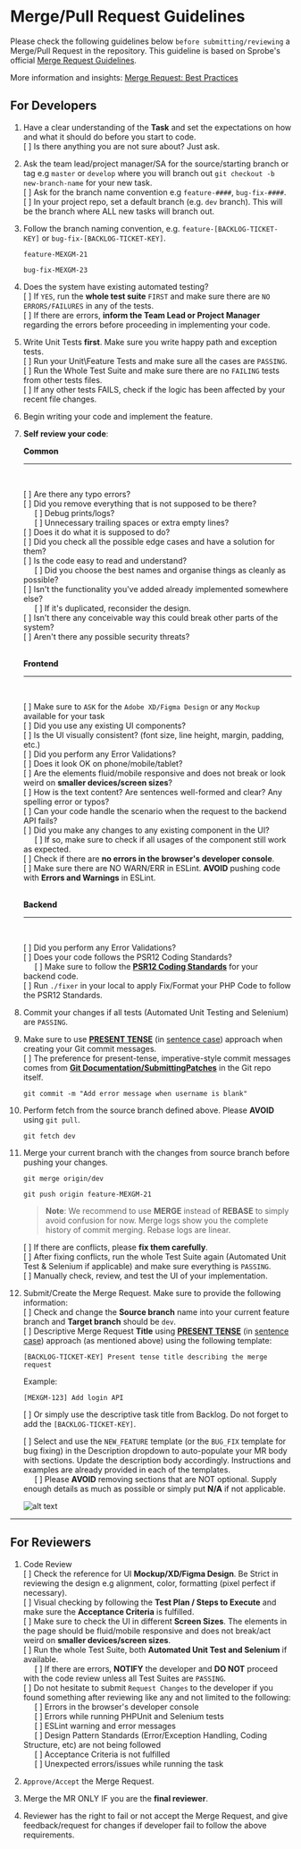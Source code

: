# Merge/Pull Request Guidelines
Please check the following guidelines below `before submitting/reviewing` a Merge/Pull Request in the repository. This guideline is based on Sprobe's official [Merge Request Guidelines](https://portal.sprobe.ph/en/codingstandards/merge-request-guidelines).

More information and insights: [Merge Request: Best Practices](https://www.metridev.com/metrics/merge-request-best-practices-for-code-integration/)

## For Developers
1. Have a clear understanding of the **Task** and set the expectations on how and what it should do before you start to code.   
    [ ] Is there anything you are not sure about? Just ask.

2. Ask the team lead/project manager/SA for the source/starting branch or tag e.g `master` or `develop` where you will branch out `git checkout -b new-branch-name` for your new task.   
    [ ] Ask for the branch name convention e.g `feature-####`, `bug-fix-####`.  
    [ ] In your project repo, set a default branch (e.g. `dev` branch). This will be the branch where ALL new tasks will branch out.

3. Follow the branch naming convention, e.g. `feature-[BACKLOG-TICKET-KEY]` or `bug-fix-[BACKLOG-TICKET-KEY]`.
    ```
    feature-MEXGM-21
    ```

    ```
    bug-fix-MEXGM-23
    ```

4. Does the system have existing automated testing?    
    [ ] If `YES`, run the **whole test suite** `FIRST` and make sure there are `NO ERRORS/FAILURES` in any of the tests.    
    [ ] If there are errors, **inform the Team Lead or Project Manager** regarding the errors before proceeding in implementing your code.

5. Write Unit Tests **first**. Make sure you write happy path and exception tests.  
    [ ] Run your Unit\Feature Tests and make sure all the cases are `PASSING`.     
    [ ] Run the Whole Test Suite and make sure there are no `FAILING` tests from other tests files.   
    [ ] If any other tests FAILS, check if the logic has been affected by your recent file changes.     

6. Begin writing your code and implement the feature.

7. <b>Self review your code</b>:

    <p style="font-size: 1em; font-weight: 800">Common</p>
    <hr/> 
    <br/> 

    [ ] Are there any typo errors?  
    [ ] Did you remove everything that is not supposed to be there?     
&nbsp;&nbsp;&nbsp;&nbsp;&nbsp;[ ] Debug prints/logs?    
&nbsp;&nbsp;&nbsp;&nbsp;&nbsp;[ ] Unnecessary trailing spaces or extra empty lines?     
    [ ] Does it do what it is supposed to do?   
    [ ] Did you check all the possible edge cases and have a solution for them?     
    [ ] Is the code easy to read and understand?    
&nbsp;&nbsp;&nbsp;&nbsp;&nbsp;[ ] Did you choose the best names and organise things as cleanly as possible?      
    [ ] Isn't the functionality you've added already implemented somewhere else?    
&nbsp;&nbsp;&nbsp;&nbsp;&nbsp;[ ] If it's duplicated, reconsider the design.     
    [ ] Isn't there any conceivable way this could break other parts of the system?     
    [ ] Aren't there any possible security threats?     
    <br/>

    <p style="font-size: 1em; font-weight: 800">Frontend</p>
    <hr/> 
    <br/>
    
    [ ] Make sure to `ASK` for the `Adobe XD/Figma Design` or any `Mockup` available for your task  
    [ ] Did you use any existing UI components?     
    [ ] Is the UI visually consistent? (font size, line height, margin, padding, etc.)    
    [ ] Did you perform any Error Validations?   
    [ ] Does it look OK on phone/mobile/tablet?     
    [ ] Are the elements fluid/mobile responsive and does not break or look weird on **smaller devices/screen sizes**?     
    [ ] How is the text content? Are sentences well-formed and clear? Any spelling error or typos?  
    [ ] Can your code handle the scenario when the request to the backend API fails?    
    [ ] Did you make any changes to any existing component in the UI?   
&nbsp;&nbsp;&nbsp;&nbsp;&nbsp;[ ] If so, make sure to check if all usages of the component still work as expected.    
    [ ] Check if there are **no errors in the browser's developer console**.    
    [ ] Make sure there are NO WARN/ERR in ESLint. **AVOID** pushing code with **Errors and Warnings** in ESLint.    
    <br/>

    <p style="font-size: 1em; font-weight: 800">Backend</p>
    <hr/> 
    <br/>
 
    [ ] Did you perform any Error Validations?   
    [ ] Does your code follows the PSR12 Coding Standards?      
&nbsp;&nbsp;&nbsp;&nbsp;&nbsp;[ ] Make sure to follow the <a href="https://www.php-fig.org/psr/psr-12/">**PSR12 Coding Standards**</a> for your backend code.   
    [ ] Run `./fixer` in your local to apply Fix/Format your PHP Code to follow the PSR12 Standards.    

8. Commit your changes if all tests (Automated Unit Testing and Selenium) are `PASSING`. 

9. Make sure to use <u>**PRESENT TENSE**</u> (in [sentence case](https://writer.com/blog/sentence-case/#:~:text=When%20you%20use%20sentence%20case,you%20would%20a%20regular%20sentence.)) approach when creating your Git commit messages.  
    [ ] The preference for present-tense, imperative-style commit messages comes from [**Git Documentation/SubmittingPatches**](https://git.kernel.org/pub/scm/git/git.git/tree/Documentation/SubmittingPatches?h=v2.36.1#n181) in the Git repo itself.

    ```
    git commit -m "Add error message when username is blank"
    ```

    

10. Perform fetch from the source branch defined above. Please <b>**AVOID**</b> using `git pull`.

    ```
    git fetch dev 
    ```

11. Merge your current branch with the changes from source branch before pushing your changes.

    ```
    git merge origin/dev
    ```
    ```
    git push origin feature-MEXGM-21
    ```

    > **Note**: We recommend to use **MERGE** instead of **REBASE** to simply avoid confusion for now. Merge logs show you the complete history of commit merging. Rebase logs are linear. 

    [ ] If there are conflicts, please **fix them carefully**.  
    [ ] After fixing conflicts, run the whole Test Suite again (Automated Unit Test & Selenium if applicable) and make sure everything is `PASSING`.  
    [ ] Manually check, review, and test the UI of your implementation.  

12. Submit/Create the Merge Request. Make sure to provide the following information:   
    [ ] Check and change the **Source branch** name into your current feature branch and **Target branch** should be `dev`.  
    [ ] Descriptive Merge Request **Title** using <u>**PRESENT TENSE**</u> (in [sentence case](https://writer.com/blog/sentence-case/#:~:text=When%20you%20use%20sentence%20case,you%20would%20a%20regular%20sentence.)) approach (as mentioned above) using the following template: 
    
    ```    
    [BACKLOG-TICKET-KEY] Present tense title describing the merge request
    ```
    Example:
    ```    
    [MEXGM-123] Add login API
    ```
    [ ] Or simply use the descriptive task title from Backlog. Do not forget to add the `[BACKLOG-TICKET-KEY]`.

    [ ] Select and use the `NEW_FEATURE` template (or the `BUG_FIX` template for bug fixing) in the Description dropdown to auto-populate your MR body with sections. Update the description body accordingly. Instructions and examples are already provided in each of the templates.    
&nbsp;&nbsp;&nbsp;&nbsp;&nbsp;[ ] Please **AVOID** removing sections that are NOT optional. Supply enough details as much as possible or simply put **N/A** if not applicable.

    ![alt text](.gitlab/image.png)

---

## For Reviewers

1. Code Review  
    [ ] Check the reference for UI **Mockup/XD/Figma Design**. Be Strict in reviewing the design e.g alignment, color, formatting (pixel perfect if necessary).     
    [ ] Visual checking by following the **Test Plan / Steps to Execute** and make sure the **Acceptance Criteria** is fulfilled.    
    [ ] Make sure to check the UI in different **Screen Sizes**. The elements in the page should be fluid/mobile responsive and does not break/act weird on **smaller devices/screen sizes**.   
    [ ] Run the whole Test Suite, both **Automated Unit Test and Selenium** if available.   
&nbsp;&nbsp;&nbsp;&nbsp;&nbsp;[ ] If there are errors, **NOTIFY** the developer and **DO NOT** proceed with the code review unless all Test Suites are `PASSING`.   
    [ ] Do not hesitate to submit `Request Changes` to the developer if you found something after reviewing like any and not limited to the following:   
&nbsp;&nbsp;&nbsp;&nbsp;&nbsp;[ ] Errors in the browser's developer console   
&nbsp;&nbsp;&nbsp;&nbsp;&nbsp;[ ] Errors while running PHPUnit and Selenium tests      
&nbsp;&nbsp;&nbsp;&nbsp;&nbsp;[ ] ESLint warning and error messages     
&nbsp;&nbsp;&nbsp;&nbsp;&nbsp;[ ] Design Pattern Standards (Error/Exception Handling, Coding Structure, etc) are not being followed     
&nbsp;&nbsp;&nbsp;&nbsp;&nbsp;[ ] Acceptance Criteria is not fulfilled      
&nbsp;&nbsp;&nbsp;&nbsp;&nbsp;[ ] Unexpected errors/issues while running the task 

2. `Approve/Accept` the Merge Request.
3. Merge the MR ONLY IF you are the **final reviewer**.
4. Reviewer has the right to fail or not accept the Merge Request, and give feedback/request for changes if developer fail to follow the above requirements.
